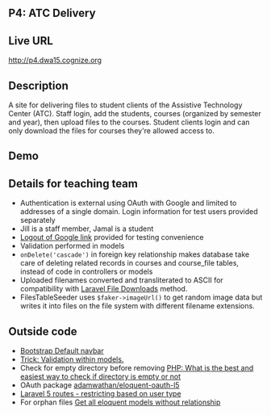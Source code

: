 ## P4: ATC Delivery

## Live URL
<http://p4.dwa15.cognize.org>

## Description
A site for delivering files to student clients of the Assistive Technology Center (ATC). Staff login, add the students, courses (organized by semester and year), then upload files to the courses. Student clients login and can only download the files for courses they're allowed access to.

## Demo

## Details for teaching team
* Authentication is external using OAuth with Google and limited to addresses of a single domain. Login information for test users provided separately
* Jill is a staff member, Jamal is a student
* [Logout of Google link](https://accounts.google.com/logout) provided for testing convenience
* Validation performed in models
* `onDelete('cascade')` in foreign key relationship makes database take care of deleting related records in courses and course_file tables, instead of code in controllers or models
* Uploaded filenames converted and transliterated to ASCII for compatibility with <a href="http://laravel.com/docs/5.1/responses#file-downloads">Laravel File Downloads</a> method.
* FilesTableSeeder uses `$faker->imageUrl()` to get random image data but writes it into files on the file system with different filename extensions.

## Outside code
* [Bootstrap Default navbar](http://getbootstrap.com/examples/navbar/)
* [Trick: Validation within models.](http://daylerees.com/trick-validation-within-models/)
* Check for empty directory before removing [PHP: What is the best and easiest way to check if directory is empty or not](http://stackoverflow.com/questions/18685576/php-what-is-the-best-and-easiest-way-to-check-if-directory-is-empty-or-not)
* OAuth package [adamwathan/eloquent-oauth-l5](https://github.com/adamwathan/eloquent-oauth-l5)
* [Laravel 5 routes - restricting based on user type](http://laravel.io/forum/02-17-2015-laravel-5-routes-restricting-based-on-user-type)
* For orphan files [Get all eloquent models without relationship](http://stackoverflow.com/questions/31535024/get-all-eloquent-models-without-relationship)